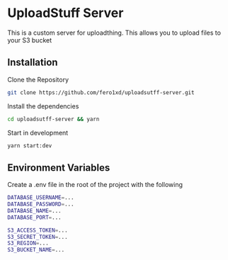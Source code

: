 # UploadStuff Server

This is a custom server for uploadthing. This allows you to upload files to your S3 bucket

## Installation

Clone the Repository

```bash
git clone https://github.com/fero1xd/uploadsutff-server.git
```

Install the dependencies

```bash
cd uploadsutff-server && yarn
```

Start in development

```bash
yarn start:dev
```

## Environment Variables

Create a .env file in the root of the project with the following

```bash
DATABASE_USERNAME=...
DATABASE_PASSWORD=...
DATABASE_NAME=...
DATABASE_PORT=...

S3_ACCESS_TOKEN=...
S3_SECRET_TOKEN=...
S3_REGION=...
S3_BUCKET_NAME=...
```
